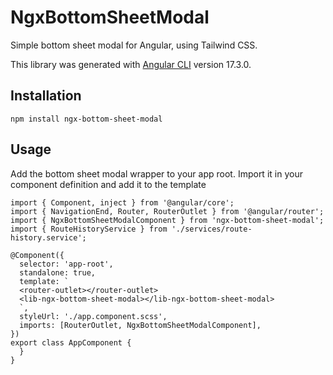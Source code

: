 # NgxBottomSheetModal

Simple bottom sheet modal for Angular, using Tailwind CSS.

This library was generated with [Angular CLI](https://github.com/angular/angular-cli) version 17.3.0.

## Installation

```
npm install ngx-bottom-sheet-modal
```

## Usage

Add the bottom sheet modal wrapper to your app root. Import it in your component definition and add it to the template

```
import { Component, inject } from '@angular/core';
import { NavigationEnd, Router, RouterOutlet } from '@angular/router';
import { NgxBottomSheetModalComponent } from 'ngx-bottom-sheet-modal';
import { RouteHistoryService } from './services/route-history.service';

@Component({
  selector: 'app-root',
  standalone: true,
  template: `
  <router-outlet></router-outlet>
  <lib-ngx-bottom-sheet-modal></lib-ngx-bottom-sheet-modal>
  `,
  styleUrl: './app.component.scss',
  imports: [RouterOutlet, NgxBottomSheetModalComponent],
})
export class AppComponent {
  }
}
```
